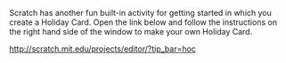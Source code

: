 Scratch has another fun built-in activity for getting started in which you create a Holiday Card. Open the link below and follow the instructions on the right hand side of the window to make your own Holiday Card.

http://scratch.mit.edu/projects/editor/?tip_bar=hoc
